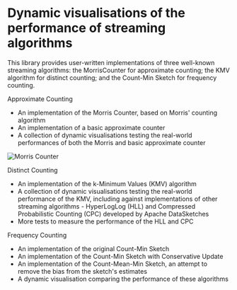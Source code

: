 # Dynamic visualisations of the performance of streaming algorithms

This library provides user-written implementations of three well-known streaming algorithms: the MorrisCounter for 
approximate counting; the KMV algorithm for distinct counting; and the Count-Min Sketch for frequency counting.

Approximate Counting

- An implementation of the Morris Counter, based on Morris' counting algorithm
- An implementation of a basic approximate counter
- A collection of dynamic visualisations testing the real-world performances of both the Morris and basic approximate counter

![Morris Counter](Morris_percentage_error.PNG)

Distinct Counting

- An implementation of the k-Minimum Values (KMV) algorithm
- A collection of dynamic visualisations testing the real-world performance of the KMV, including against implementations of other streaming algorithms - HyperLogLog (HLL) and Compressed Probabilistic Counting (CPC) developed by Apache DataSketches
- More tests to measure the performance of the HLL and CPC

Frequency Counting

- An implementation of the original Count-Min Sketch
- An implementation of the Count-Min Sketch with Conservative Update
- An implementation of the Count-Mean-Min Sketch, an attempt to remove the bias from the sketch's estimates
- A dynamic visualisation comparing the performance of these algorithms 

